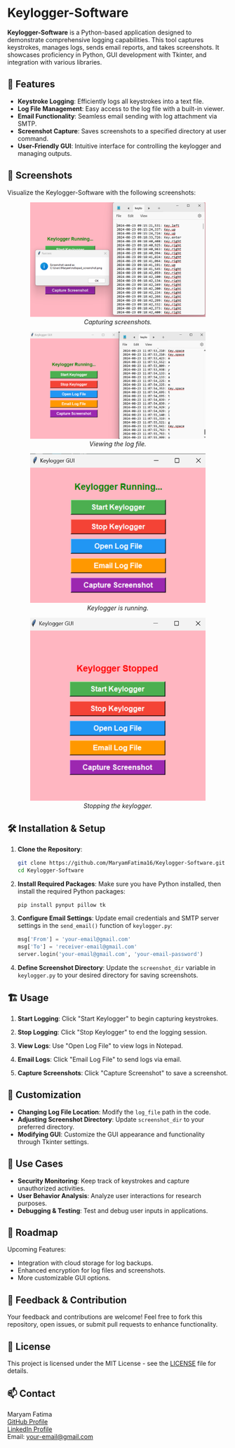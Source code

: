 # Keylogger-Software

**Keylogger-Software** is a Python-based application designed to demonstrate comprehensive logging capabilities. This tool captures keystrokes, manages logs, sends email reports, and takes screenshots. It showcases proficiency in Python, GUI development with Tkinter, and integration with various libraries.

## 🚀 Features

- **Keystroke Logging**: Efficiently logs all keystrokes into a text file.
- **Log File Management**: Easy access to the log file with a built-in viewer.
- **Email Functionality**: Seamless email sending with log attachment via SMTP.
- **Screenshot Capture**: Saves screenshots to a specified directory at user command.
- **User-Friendly GUI**: Intuitive interface for controlling the keylogger and managing outputs.

## 📸 Screenshots

Visualize the Keylogger-Software with the following screenshots:

<p align="center">
  <img src="screenshots-keylogger/keylogger-screenshot.png" alt="Screenshot Capture" width="400"/>
  <br/><i>Capturing screenshots.</i>
</p>

<p align="center">
  <img src="screenshots-keylogger/keylogger-txt.png" alt="Log File View" width="400"/>
  <br/><i>Viewing the log file.</i>
</p>

<p align="center">
  <img src="screenshots-keylogger/running-keylogger.png" alt="Running Keylogger" width="400"/>
  <br/><i>Keylogger is running.</i>
</p>

<p align="center">
  <img src="screenshots-keylogger/stopping-keylogger.png" alt="Stopping Keylogger" width="400"/>
  <br/><i>Stopping the keylogger.</i>
</p>

## 🛠️ Installation & Setup

1. **Clone the Repository**:
    ```sh
    git clone https://github.com/MaryamFatima16/Keylogger-Software.git
    cd Keylogger-Software
    ```

2. **Install Required Packages**:
    Make sure you have Python installed, then install the required Python packages:
    ```sh
    pip install pynput pillow tk
    ```

3. **Configure Email Settings**:
    Update email credentials and SMTP server settings in the `send_email()` function of `keylogger.py`:
    ```python
    msg['From'] = 'your-email@gmail.com'
    msg['To'] = 'receiver-email@gmail.com'
    server.login('your-email@gmail.com', 'your-email-password')
    ```

4. **Define Screenshot Directory**:
    Update the `screenshot_dir` variable in `keylogger.py` to your desired directory for saving screenshots.

## 🏗️ Usage

1. **Start Logging**:
    Click "Start Keylogger" to begin capturing keystrokes.

2. **Stop Logging**:
    Click "Stop Keylogger" to end the logging session.

3. **View Logs**:
    Use "Open Log File" to view logs in Notepad.

4. **Email Logs**:
    Click "Email Log File" to send logs via email.

5. **Capture Screenshots**:
    Click "Capture Screenshot" to save a screenshot.

## 🔧 Customization

- **Changing Log File Location**: Modify the `log_file` path in the code.
- **Adjusting Screenshot Directory**: Update `screenshot_dir` to your preferred directory.
- **Modifying GUI**: Customize the GUI appearance and functionality through Tkinter settings.

## 🎯 Use Cases

- **Security Monitoring**: Keep track of keystrokes and capture unauthorized activities.
- **User Behavior Analysis**: Analyze user interactions for research purposes.
- **Debugging & Testing**: Test and debug user inputs in applications.

## 📝 Roadmap

Upcoming Features:
- Integration with cloud storage for log backups.
- Enhanced encryption for log files and screenshots.
- More customizable GUI options.

## 💬 Feedback & Contribution

Your feedback and contributions are welcome! Feel free to fork this repository, open issues, or submit pull requests to enhance functionality.

## 🧩 License

This project is licensed under the MIT License - see the [LICENSE](LICENSE) file for details.

## 📫 Contact

Maryam Fatima  
[GitHub Profile](https://github.com/MaryamFatima16)  
[LinkedIn Profile](https://www.linkedin.com/in/maryam-fatima03)  
Email: [your-email@gmail.com](maryamfatima03@gmail.com)
